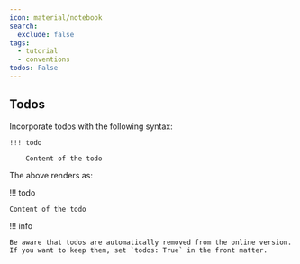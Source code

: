 ```yaml
---
icon: material/notebook
search:
  exclude: false
tags:
  - tutorial
  - conventions
todos: False
---
```


## Todos

Incorporate todos with the following syntax:


```text
!!! todo

    Content of the todo
```

The above renders as:

!!! todo

    Content of the todo

!!! info

    Be aware that todos are automatically removed from the online version. If you want to keep them, set `todos: True` in the front matter.

